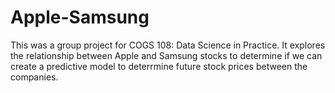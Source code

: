 # Apple-Samsung

This was a group project for COGS 108: Data Science in Practice.
It explores the relationship between Apple and Samsung stocks to determine if we can create a predictive model to deterrmine future stock prices between the companies. 
